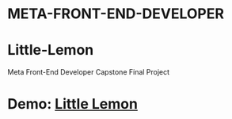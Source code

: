 # META-FRONT-END-DEVELOPER
# Little-Lemon
Meta Front-End Developer Capstone Final Project

# Demo: [Little Lemon](https://OmarrMoustafa.github.io/Little-Lemon-main/)
